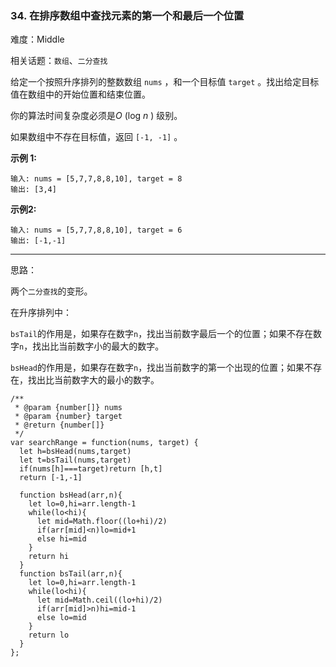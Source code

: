 ### 34. 在排序数组中查找元素的第一个和最后一个位置

难度：Middle

相关话题：`数组`、`二分查找`

给定一个按照升序排列的整数数组  `nums` ，和一个目标值  `target` 。找出给定目标值在数组中的开始位置和结束位置。



你的算法时间复杂度必须是*O* (log *n* ) 级别。



如果数组中不存在目标值，返回 `[-1, -1]` 。



**示例 1:** 



```
输入: nums = [5,7,7,8,8,10], target = 8
输出: [3,4]
```


**示例2:** 



```
输入: nums = [5,7,7,8,8,10], target = 6
输出: [-1,-1]
```



-----

思路：

两个`二分查找`的变形。

在升序排列中：

`bsTail`的作用是，如果存在数字`n`，找出当前数字最后一个的位置；如果不存在数字`n`，找出比当前数字小的最大的数字。

`bsHead`的作用是，如果存在数字`n`，找出当前数字的第一个出现的位置；如果不存在，找出比当前数字大的最小的数字。

```
/**
 * @param {number[]} nums
 * @param {number} target
 * @return {number[]}
 */
var searchRange = function(nums, target) {
  let h=bsHead(nums,target)
  let t=bsTail(nums,target)
  if(nums[h]===target)return [h,t]
  return [-1,-1]
  
  function bsHead(arr,n){
    let lo=0,hi=arr.length-1
    while(lo<hi){
      let mid=Math.floor((lo+hi)/2)
      if(arr[mid]<n)lo=mid+1
      else hi=mid
    }
    return hi
  }
  function bsTail(arr,n){
    let lo=0,hi=arr.length-1
    while(lo<hi){
      let mid=Math.ceil((lo+hi)/2)
      if(arr[mid]>n)hi=mid-1
      else lo=mid
    }
    return lo
  }
};
```

